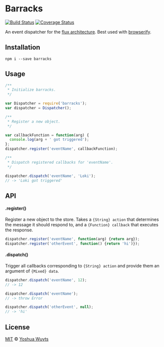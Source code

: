 # Barracks

[![Build Status](https://travis-ci.org/yoshuawuyts/barracks.svg)](https://travis-ci.org/yoshuawuyts/barracks)
[![Coverage Status](https://coveralls.io/repos/yoshuawuyts/barracks/badge.png?branch=master)](https://coveralls.io/r/yoshuawuyts/barracks?branch=master)

An event dispatcher for the [flux architecture](http://facebook.github.io/react/blog/2014/05/06/flux.html). Best used with [browserify](https://github.com/substack/node-browserify).

## Installation
````
npm i --save barracks
````

## Usage
````js
/**
 * Initialize barracks.
 */

var Dispatcher = require('barracks');
var dispatcher = Dispatcher();

/**
 * Register a new object.
 */

var callbackFunction = function(arg) {
  console.log(arg + ' got triggered');
};
dispatcher.register('eventName', callbackFunction);

/**
 * Dispatch registered callbacks for 'eventName'.
 */

dispatcher.dispatch('eventName', 'Loki');
// -> 'Loki got triggered'
````

## API
#### .register()
Register a new object to the store. Takes a `{String} action` that determines the
message it should respond to, and a `{Function} callback` that executes the response.
````js
dispatcher.register('eventName', function(arg) {return arg});
dispatcher.register('otherEvent', function() {return 'hi')});
````

#### .dispatch()
Trigger all callbacks corresponding to `{String} action` and provide them an
argument of `{Mixed} data`.
````js
dispatcher.dispatch('eventName', 12);
// -> 12

dispatcher.dispatch('eventName');
// -> throw Error

dispatcher.dispatch('otherEvent', null);
// -> 'hi'
````


## License
[MIT](https://tldrlegal.com/license/mit-license) © [Yoshua Wuyts](yoshuawuyts.com)